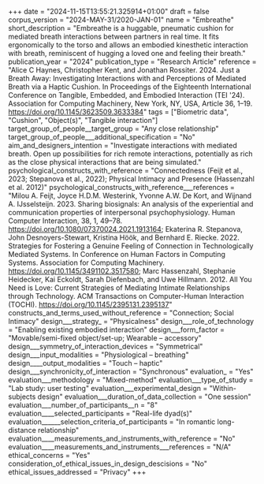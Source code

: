+++
date = "2024-11-15T13:55:21.325914+01:00"
draft = false
corpus_version = "2024-MAY-31/2020-JAN-01"
name = "Embreathe"
short_description = "Embreathe is a huggable, pneumatic cushion for mediated breath interactions between partners in real time. It fits ergonomically to the torso and allows an embodied kinesthetic interaction with breath, reminiscent of hugging a loved one and feeling their breath."
publication_year = "2024"
publication_type = "Research Article"
reference = "Alice C Haynes, Christopher Kent, and Jonathan Rossiter. 2024. Just a Breath Away: Investigating Interactions with and Perceptions of Mediated Breath via a Haptic Cushion. In Proceedings of the Eighteenth International Conference on Tangible, Embedded, and Embodied Interaction (TEI '24). Association for Computing Machinery, New York, NY, USA, Article 36, 1–19. https://doi.org/10.1145/3623509.3633384"
tags = ["Biometric data", "Cushion", "Object(s)", "Tangible interaction"]
target_group_of_people__target_group = "Any close relationship"
target_group_of_people___additional_specification = "No"
aim_and_designers_intention = "Investigate interactions with mediated breath. Open up possibilities for rich remote interactions, potentially as rich as the close physical interactions that are being simulated."
psychological_constructs_with_reference = "Connectedness (Feijt et al., 2023; Stepanova et al., 2022); Physical Intimacy and Presence (Hassenzahl et al. 2012)"
psychological_constructs_with_reference___references = "Milou A. Feijt, Joyce H.D.M. Westerink, Yvonne A.W. De Kort, and Wijnand A. IJsselsteijn. 2023. Sharing biosignals: An analysis of the experiential and communication properties of interpersonal psychophysiology. Human Computer Interaction, 38, 1, 49–78. https://doi.org/10.1080/07370024.2021.1913164; Ekaterina R. Stepanova, John Desnoyers-Stewart, Kristina Höök, and Bernhard E. Riecke. 2022. Strategies for Fostering a Genuine Feeling of Connection in Technologically Mediated Systems. In Conference on Human Factors in Computing Systems. Association for Computing Machinery. https://doi.org/10.1145/3491102.3517580; Marc Hassenzahl, Stephanie Heidecker, Kai Eckoldt, Sarah Diefenbach, and Uwe Hillmann. 2012. All You Need is Love: Current Strategies of Mediating Intimate Relationships through Technology. ACM Transactions on Computer-Human Interaction (TOCHI). https://doi.org/10.1145/2395131.2395137"
constructs_and_terms_used_without_reference = "Connection; Social Intimacy"
design___strategy_ = "Physicalness"
design___role_of_technology = "Enabling existing embodied interaction"
design___form_factor = "Movable/semi-fixed object/set-up; Wearable – accessory"
design___symmetry_of_interaction_devices = "Symmetrical"
design___input_modalities = "Physiological – breathing"
design____output_modalities = "Touch – haptic"
design___synchronicity_of_interaction = "Synchronous"
evaluation_ = "Yes"
evaluation___methodology = "Mixed-method"
evaluation___type_of_study = "Lab study: user testing"
evaluation___experimental_design = "Within-subjects design"
evaluation___duration_of_data_collection = "One session"
evaluation___number_of_participants__n = "8"
evaluation____selected_participants = "Real-life dyad(s)"
evaluation______selection_criteria_of_participants = "In romantic long-distance relationship"
evaluation____measurements_and_instruments_with_reference = "No"
evaluation____measurements_and_instruments___references = "N/A"
ethical_concerns = "Yes"
consideration_of_ethical_issues_in_design_descisions = "No"
ethical_issues_addressed = "Privacy"
+++
